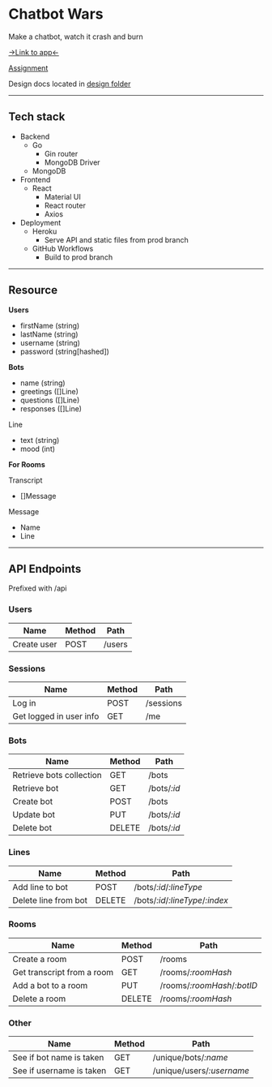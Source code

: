 # Chatbot Wars

Make a chatbot, watch it crash and burn

[->Link to app<-](https://chatbot-wars.herokuapp.com/)

[Assignment](http://cit.dixie.edu/cs/4200/assignments/passport.xhtml)

Design docs located in [design folder](./design/)

----

## Tech stack

- Backend
    - Go
        - Gin router
        - MongoDB Driver
    - MongoDB
- Frontend
    - React
        - Material UI
        - React router
        - Axios
- Deployment
    - Heroku
        - Serve API and static files from prod branch
    - GitHub Workflows
        - Build to prod branch

---
## Resource

**Users**
- firstName (string)
- lastName (string)
- username (string)
- password (string[hashed])


**Bots**
- name (string)
- greetings ([]Line)
- questions ([]Line)
- responses ([]Line)

Line
- text (string)
- mood (int)


**For Rooms**

Transcript
- []Message

Message
- Name
- Line

---
## API Endpoints

Prefixed with /api

### **Users**

Name                           | Method | Path
-------------------------------|--------|------------------
Create user                    | POST   | /users

### **Sessions**

Name                           | Method | Path
-------------------------------|--------|------------------
Log in                         | POST   | /sessions
Get logged in user info        | GET    | /me

### **Bots**

Name                           | Method | Path
-------------------------------|--------|------------------
Retrieve bots collection       | GET    | /bots
Retrieve bot                   | GET    | /bots/*:id*
Create bot                     | POST   | /bots
Update bot                     | PUT    | /bots/*:id*
Delete bot                     | DELETE | /bots/*:id*

### **Lines**

Name                           | Method | Path
-------------------------------|--------|------------------
Add line to bot                | POST   | /bots/*:id*/*:lineType*
Delete line from bot           | DELETE | /bots/*:id*/*:lineType*/*:index*

### **Rooms**

Name                           | Method | Path
-------------------------------|--------|------------------
Create a room                  | POST   | /rooms
Get transcript from a room     | GET    | /rooms/*:roomHash*
Add a bot to a room            | PUT    | /rooms/*:roomHash*/*:botID*
Delete a room                  | DELETE | /rooms/*:roomHash*

### **Other**

Name                           | Method | Path
-------------------------------|--------|------------------
See if bot name is taken       | GET    | /unique/bots/*:name*
See if username is taken       | GET   | /unique/users/*:username*